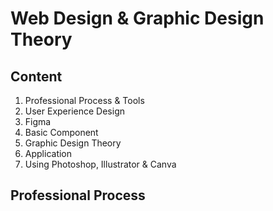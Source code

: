 # Web Design & Graphic Design Theory

## Content
1. Professional Process & Tools
2. User Experience Design
3. Figma
4. Basic Component
5. Graphic Design Theory
6. Application
7. Using Photoshop, Illustrator & Canva

## Professional Process
